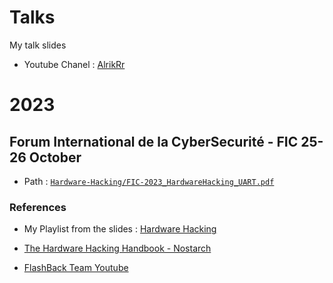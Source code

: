 # Talks
My talk slides

- Youtube Chanel : [AlrikRr](https://www.youtube.com/channel/UCHUrf2NqybwOFQ6tfYt3zNA)

# 2023

## Forum International de la CyberSecurité - FIC 25-26 October

- Path : [`Hardware-Hacking/FIC-2023_HardwareHacking_UART.pdf`](Hardware-Hacking/FIC-2023_HardwareHacking_UART.pdf)

### References

- My Playlist from the slides : [Hardware Hacking](https://youtube.com/playlist?list=PLaYjzOuSQWznzsZ773vGvU8tkMld0Ro8d&si=zlNvXLgQjsQJeWrS)

- [The Hardware Hacking Handbook - Nostarch](https://nostarch.com/hardwarehacking#:~:text=The%20Hardware%20Hacking%20Handbook%20takes,for%20executing%20effective%20hardware%20attacks.)

- [FlashBack Team Youtube](https://www.youtube.com/@FlashbackTeam)